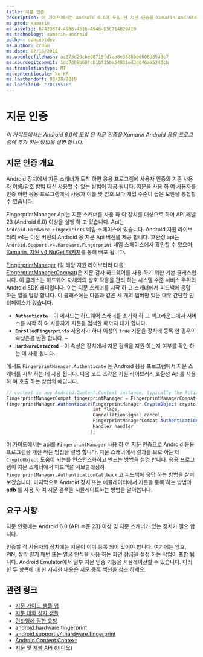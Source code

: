 ```yaml
---
title: 지문 인증
description: 이 가이드에서는 Android 6.0에 도입 된 지문 인증을 Xamarin Android 응용 프로그램에 추가 하는 방법을 설명 합니다.
ms.prod: xamarin
ms.assetid: 6742D874-4988-4516-A946-D5C714B20A10
ms.technology: xamarin-android
author: conceptdev
ms.author: crdun
ms.date: 02/16/2018
ms.openlocfilehash: ac373d20cbe08719fd7aa8e3888bbd608d8549c7
ms.sourcegitcommit: 1dd7d09b60fcb1bf15ba54831ed3dd46aa5240cb
ms.translationtype: MT
ms.contentlocale: ko-KR
ms.lasthandoff: 08/28/2019
ms.locfileid: "70119518"
---
```

# <a name="fingerprint-authentication"></a>지문 인증

_이 가이드에서는 Android 6.0에 도입 된 지문 인증을 Xamarin Android 응용 프로그램에 추가 하는 방법을 설명 합니다._


## <a name="fingerprint-authentication-overview"></a>지문 인증 개요

Android 장치에서 지문 스캐너가 도착 하면 응용 프로그램에 사용자 인증의 기존 사용자 이름/암호 방법 대신 사용할 수 있는 방법이 제공 됩니다. 지문을 사용 하 여 사용자를 인증 하면 응용 프로그램에서 사용자 이름 및 암호 보다 개입 수준이 높은 보안을 통합할 수 있습니다.

FingerprintManager Api는 지문 스캐너를 사용 하 여 장치를 대상으로 하며 API 레벨 23 (Android 6.0) 이상을 실행 하 고 있습니다. Api는 `Android.Hardware.Fingerprints` 네임 스페이스에 있습니다. Android 지원 라이브러리 v4는 이전 버전의 Android 용 지문 Api 버전을 제공 합니다. 호환성 api는 `Android.Support.v4.Hardware.Fingerprint` 네임 스페이스에서 확인할 수 있으며, [Xamarin. 지원 v4 NuGet 패키지](https://www.nuget.org/packages/Xamarin.Android.Support.v4/)를 통해 배포 됩니다.

[FingerprintManager](https://developer.android.com/reference/android/hardware/fingerprint/FingerprintManager.html) (및 해당 지원 라이브러리 대응, [FingerprintManagerCompat](https://developer.android.com/reference/android/support/v4/hardware/fingerprint/FingerprintManagerCompat.html))은 지문 검사 하드웨어를 사용 하기 위한 기본 클래스입니다. 이 클래스는 하드웨어 자체와의 상호 작용을 관리 하는 시스템 수준 서비스 주위의 Android SDK 래퍼입니다. 이는 지문 스캐너를 시작 하 고 스캐너에서 피드백에 응답 하는 일을 담당 합니다. 이 클래스에는 다음과 같은 세 개의 멤버만 있는 매우 간단한 인터페이스가 있습니다.

- **`Authenticate`** &ndash; 이 메서드는 하드웨어 스캐너를 초기화 하 고 백그라운드에서 서비스를 시작 하 여 사용자가 지문을 검색할 때까지 대기 합니다.
- **`EnrolledFingerprints`** 사용자가 하나 이상의 `true` 지문을 장치에 등록 한 경우이 속성은를 반환 합니다. &ndash;
- **`HardwareDetected`** &ndash; 이 속성은 장치에서 지문 검색을 지원 하는지 여부를 확인 하는 데 사용 됩니다.

메서드 `FingerprintManager.Authenticate` 는 Android 응용 프로그램에서 지문 스캐너를 시작 하는 데 사용 됩니다. 다음 코드 조각은 지원 라이브러리 호환성 Api를 사용 하 여 호출 하는 방법의 예입니다.

```csharp
// context is any Android.Content.Context instance, typically the Activity 
FingerprintManagerCompat fingerprintManager = FingerprintManagerCompat.From(context);
fingerprintManager.Authenticate(FingerprintManager.CryptoObject crypto,
                                int flags,
                                CancellationSignal cancel,
                                FingerprintManagerCompat.AuthenticationCallback callback,
                                Handler handler
                               );
```

이 가이드에서는 api를 `FingerprintManager` 사용 하 여 지문 인증으로 Android 응용 프로그램을 개선 하는 방법을 설명 합니다. 지문 스캐너에서 결과를 보호 하는 데 `CryptoObject` 도움이 되는를 인스턴스화하고 만드는 방법을 설명 합니다. 응용 프로그램이 지문 스캐너에서 피드백을 서브클래싱하 `FingerprintManager.AuthenticationCallback` 고 피드백에 응답 하는 방법을 살펴보겠습니다. 마지막으로 Android 장치 또는 에뮬레이터에서 지문을 등록 하는 방법과 **adb** 를 사용 하 여 지문 검색을 시뮬레이트하는 방법을 알아봅니다.

## <a name="requirements"></a>요구 사항

지문 인증에는 Android 6.0 (API 수준 23) 이상 및 지문 스캐너가 있는 장치가 필요 합니다. 

인증할 각 사용자의 장치에는 지문이 이미 등록 되어 있어야 합니다. 여기에는 암호, PIN, 살짝 밀기 패턴 또는 얼굴 인식을 사용 하는 화면 잠금을 설정 하는 작업이 포함 됩니다. Android Emulator에서 일부 지문 인증 기능을 시뮬레이션할 수 있습니다.  이러한 두 항목에 대 한 자세한 내용은 [지문 등록](enrolling-fingerprint.md) 섹션을 참조 하세요. 






## <a name="related-links"></a>관련 링크

- [지문 가이드 샘플 앱](https://docs.microsoft.com/samples/xamarin/monodroid-samples/fingerprintguide)
- [지문 대화 상자 샘플](https://docs.microsoft.com/samples/xamarin/monodroid-samples/android-m-fingerprintdialog)
- [런타임에 권한 요청](https://developer.android.com/training/permissions/requesting.html)
- [android.hardware.fingerprint](https://developer.android.com/reference/android/hardware/fingerprint/package-summary.html)
- [android.support.v4.hardware.fingerprint](https://developer.android.com/reference/android/support/v4/hardware/fingerprint/package-summary.html)
- [Android.Content.Context](xref:Android.Content.Context)
- [지문 및 지불 API (비디오)](https://youtu.be/VOn7VrTRlA4)
